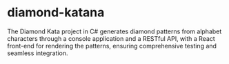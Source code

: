 # diamond-katana
The Diamond Kata project in C# generates diamond patterns from alphabet characters through a console application and a RESTful API, with a React front-end for rendering the patterns, ensuring comprehensive testing and seamless integration.

